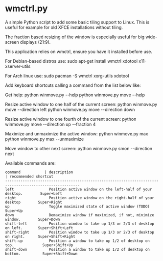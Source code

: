 wmctrl.py
======

A simple Python script to add some basic tiling support to Linux.
This is useful for example for old XFCE installations without tiling.

The fraction based resizing of the window is especially useful for big wide-screen displays (21:9).

This application relies on wmctrl, ensure you have it installed before use.

For Debian-based distros use:
    sudo apt-get install wmctrl xdotool x11-xserver-utils

For Arch linux use:
   sudo pacman -S wmctrl xorg-utils xdotool

Add keyboard shortcuts calling a command from the list below like:

Get help:
    python winmove.py --help
    python winmove.py move --help
    
Resize active window to one half of the current screen:
    python winmove.py move --direction left
    python winmove.py move --direction down
    
Resize active window to one fourth of the current screen:
    python winmove.py move --direction up --fraction 4
    
Maximize and unmaximize the active window:
    python winmove.py max
    python winmove.py max --unmaximize

Move window to other next screen:
    python winmove.py smon --direction next

Available commands are:

    command           | description                                                   | recommended shortcut
    --------------------------------------------------------------------------------------------------------
    left                Position active window on the left-half of your desktop.        Super+Left
    right               Position active window on the right-half of your desktop        Super+Right
    up                  Toggle maximized state of active window (TODO)                  Super+Up
    down                Demaximize window if maximized, if not, minimize window.        Super+Down
    shift-left          Position window to take up 1/3 or 2/3 of desktop on left.       Super+Shift+Left
    shift-right         Position window to take up 1/3 or 2/3 of desktop on right.      Super+Shift+Right
    shift-up            Position a window to take up 1/2 of desktop on top.             Super+Shift+Up
    shift-down          Position a window to take up 1/2 of desktop on bottom.          Super+Shift+Down
